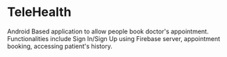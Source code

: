 # TeleHealth
Android Based application to allow people book doctor's appointment. Functionalities include Sign In/Sign Up using Firebase server, appointment booking, accessing patient's history. 
